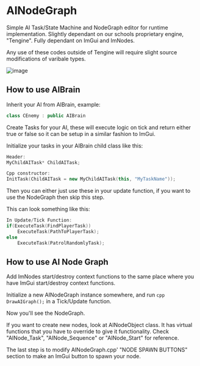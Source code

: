 # AINodeGraph
Simple AI Task/State Machine and NodeGraph editor for runtime implementation. Slightly dependant on our schools proprietary engine, "Tengine". Fully dependant on ImGui and ImNodes.

Any use of these codes outside of Tengine will require slight source modifications of varibale types.

![image](https://cdn.discordapp.com/attachments/875515865540472842/1038064190889394196/image.png)

## How to use AIBrain

Inherit your AI from AIBrain, example:


```cpp
class CEnemy : public AIBrain
```

Create Tasks for your AI, these will execute logic on tick and return either true or false so it can be setup in a similar fashion to ImGui.

Initialize your tasks in your AIBrain child class like this:

```cpp
Header:
MyChildAITask* ChildAITask;

Cpp constructor:
InitTask(ChildAITask = new MyChildAITask(this, "MyTaskName"));
```

Then you can either just use these in your update function, if you want to use the NodeGraph then skip this step.

This can look something like this:

```cpp
In Update/Tick Function:
if(ExecuteTask(FindPlayerTask))
    ExecuteTask(PathToPlayerTask);
else
    ExecuteTask(PatrolRandomlyTask);
```

## How to use AI Node Graph

Add ImNodes start/destroy context functions to the same place where you have ImGui start/destroy context functions.

Initialize a new AINodeGraph instance somewhere, and run ```cpp DrawAIGraph();``` in a Tick/Update function.

Now you'll see the NodeGraph.

If you want to create new nodes, look at AINodeObject class. It has virtual functions that you have to override to give it functionality. Check "AINode_Task", "AINode_Sequence" or "AINode_Start" for reference.

The last step is to modify AINodeGraph.cpp' "NODE SPAWN BUTTONS" section to make an ImGui button to spawn your node.
